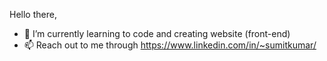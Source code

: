 Hello there,
- 🌱 I’m currently learning to code and creating website (front-end)
- 📫 Reach out to me through https://www.linkedin.com/in/~sumitkumar/

